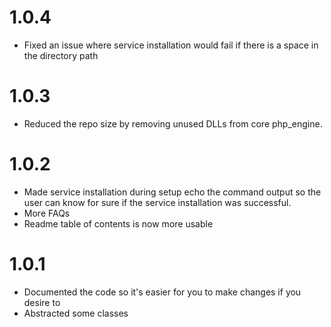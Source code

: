 # 1.0.4 #

* Fixed an issue where service installation would fail if there is a space in the directory path

# 1.0.3 #

* Reduced the repo size by removing unused DLLs from core php_engine.

# 1.0.2 #

* Made service installation during setup echo the command output so the user can know for sure if the service installation was successful.
* More FAQs
* Readme table of contents is now more usable

# 1.0.1 #

* Documented the code so it's easier for you to make changes if you desire to
* Abstracted some classes